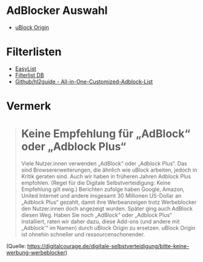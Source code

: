 # AdBlocker Auswahl

- [uBlock Origin](https://addons.mozilla.org/de/firefox/addon/ublock-origin/)


# Filterlisten

- [EasyList](https://easylist.to/)
- [Filterlist DB](https://filterlists.com/)
- [Github/hl2guide - All-in-One-Customized-Adblock-List](https://github.com/hl2guide/All-in-One-Customized-Adblock-List)


# Vermerk
> # Keine Empfehlung für „AdBlock“ oder „Adblock Plus“
> Viele Nutzer.innen verwenden „AdBlock“ oder „Adblock Plus“. Das sind Browsererweiterungen, die ähnlich wie uBlock arbeiten, jedoch in Kritik geraten sind. Auch wir haben in früheren Jahren Adblock Plus empfohlen. (Regel für die Digitale 
> Selbstverteidigung: Keine Empfehlung gilt ewig.) Berichten zufolge haben Google, Amazon, United Internet und andere insgesamt 30 Millionen US-Dollar an „Adblock Plus“ gezahlt, damit ihre Werbeanzeigen trotz Werbeblocker den Nutzer.innen doch 
> angezeigt wurden. Später ging auch AdBlock diesen Weg. Haben Sie noch „AdBlock“ oder „Adblock Plus“ installiert, raten wir daher dazu, diese Add-ons (und andere mit „Adblock'“ im Namen) durch uBlock Origin zu ersetzen. uBlock Origin ist ohnehin 
> schneller und ressourcenschonender.

(Quelle: https://digitalcourage.de/digitale-selbstverteidigung/bitte-keine-werbung-werbeblocker)
